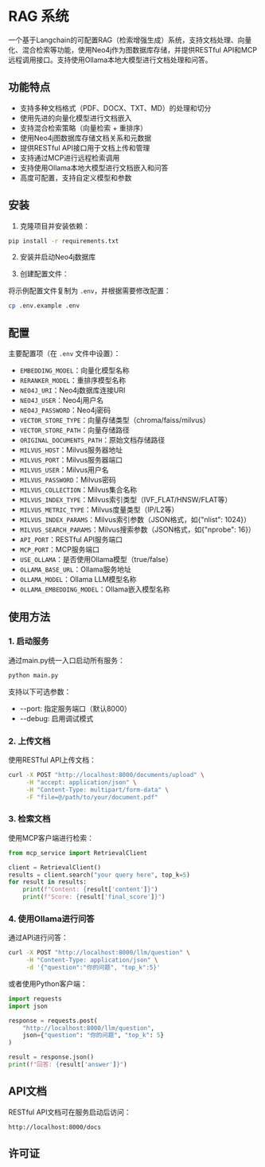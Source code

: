 # RAG 系统

一个基于Langchain的可配置RAG（检索增强生成）系统，支持文档处理、向量化、混合检索等功能，使用Neo4j作为图数据库存储，并提供RESTful API和MCP远程调用接口。支持使用Ollama本地大模型进行文档处理和问答。

## 功能特点

- 支持多种文档格式（PDF、DOCX、TXT、MD）的处理和切分
- 使用先进的向量化模型进行文档嵌入
- 支持混合检索策略（向量检索 + 重排序）
- 使用Neo4j图数据库存储文档关系和元数据
- 提供RESTful API接口用于文档上传和管理
- 支持通过MCP进行远程检索调用
- 支持使用Ollama本地大模型进行文档嵌入和问答
- 高度可配置，支持自定义模型和参数

## 安装

1. 克隆项目并安装依赖：

```bash
pip install -r requirements.txt
```

2. 安装并启动Neo4j数据库

3. 创建配置文件：

将示例配置文件复制为 `.env`，并根据需要修改配置：

```bash
cp .env.example .env
```

## 配置

主要配置项（在 `.env` 文件中设置）：

- `EMBEDDING_MODEL`：向量化模型名称
- `RERANKER_MODEL`：重排序模型名称
- `NEO4J_URI`：Neo4j数据库连接URI
- `NEO4J_USER`：Neo4j用户名
- `NEO4J_PASSWORD`：Neo4j密码
- `VECTOR_STORE_TYPE`：向量存储类型（chroma/faiss/milvus）
- `VECTOR_STORE_PATH`：向量存储路径
- `ORIGINAL_DOCUMENTS_PATH`：原始文档存储路径
- `MILVUS_HOST`：Milvus服务器地址
- `MILVUS_PORT`：Milvus服务器端口
- `MILVUS_USER`：Milvus用户名
- `MILVUS_PASSWORD`：Milvus密码
- `MILVUS_COLLECTION`：Milvus集合名称
- `MILVUS_INDEX_TYPE`：Milvus索引类型（IVF_FLAT/HNSW/FLAT等）
- `MILVUS_METRIC_TYPE`：Milvus度量类型（IP/L2等）
- `MILVUS_INDEX_PARAMS`：Milvus索引参数（JSON格式，如{"nlist": 1024}）
- `MILVUS_SEARCH_PARAMS`：Milvus搜索参数（JSON格式，如{"nprobe": 16}）
- `API_PORT`：RESTful API服务端口
- `MCP_PORT`：MCP服务端口
- `USE_OLLAMA`：是否使用Ollama模型（true/false）
- `OLLAMA_BASE_URL`：Ollama服务地址
- `OLLAMA_MODEL`：Ollama LLM模型名称
- `OLLAMA_EMBEDDING_MODEL`：Ollama嵌入模型名称

## 使用方法

### 1. 启动服务

通过main.py统一入口启动所有服务：

```bash
python main.py
```

支持以下可选参数：
- --port: 指定服务端口（默认8000）
- --debug: 启用调试模式

### 2. 上传文档

使用RESTful API上传文档：

```bash
curl -X POST "http://localhost:8000/documents/upload" \
     -H "accept: application/json" \
     -H "Content-Type: multipart/form-data" \
     -F "file=@/path/to/your/document.pdf"
```

### 3. 检索文档

使用MCP客户端进行检索：

```python
from mcp_service import RetrievalClient

client = RetrievalClient()
results = client.search("your query here", top_k=5)
for result in results:
    print(f"Content: {result['content']}")
    print(f"Score: {result['final_score']}")
```

### 4. 使用Ollama进行问答

通过API进行问答：

```bash
curl -X POST "http://localhost:8000/llm/question" \
     -H "Content-Type: application/json" \
     -d '{"question":"你的问题", "top_k":5}'
```

或者使用Python客户端：

```python
import requests
import json

response = requests.post(
    "http://localhost:8000/llm/question",
    json={"question": "你的问题", "top_k": 5}
)

result = response.json()
print(f"回答: {result['answer']}")
```

## API文档

RESTful API文档可在服务启动后访问：

```
http://localhost:8000/docs
```

## 许可证

